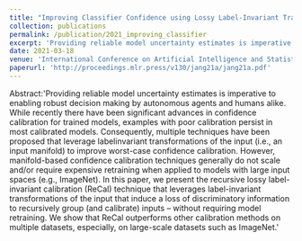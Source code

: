 ```yaml
---
title: "Improving Classifier Confidence using Lossy Label-Invariant Transformations"
collection: publications
permalink: /publication/2021_improving_classifier
excerpt: 'Providing reliable model uncertainty estimates is imperative to enabling robust decision making by autonomous agents and humans alike. In this paper, we present the recursive lossy label-invariant calibration (ReCal) technique that leverages label-invariant transformations to recursively group (and calibrate) inputs. We show that ReCal outperforms other calibration methods on multiple datasets, especially, on large-scale datasets such as ImageNet.'
date: 2021-03-18
venue: 'International Conference on Artificial Intelligence and Statistics (AISTATS) 2021'
paperurl: 'http://proceedings.mlr.press/v130/jang21a/jang21a.pdf'
---
```


Abstract:'Providing reliable model uncertainty estimates is imperative to enabling robust decision making by autonomous agents and humans alike. While
recently there have been significant advances in confidence calibration for trained models, examples with poor calibration persist in most calibrated models. Consequently, multiple techniques have been proposed that leverage labelinvariant transformations of the input (i.e., an input manifold) to improve worst-case confidence calibration. However, manifold-based confidence calibration techniques generally do not scale and/or require expensive retraining when applied to models with large input spaces (e.g., ImageNet). In this paper, we present the recursive lossy label-invariant calibration (ReCal) technique that leverages label-invariant transformations of the input that induce a loss of discriminatory information to recursively group (and calibrate) inputs – without requiring model retraining. We show that ReCal outperforms other calibration methods on multiple datasets, especially, on large-scale datasets such as ImageNet.'
